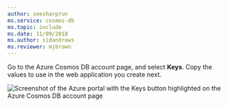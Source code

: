 ```yaml
---
author: seesharprun
ms.service: cosmos-db
ms.topic: include
ms.date: 11/09/2018
ms.author: sidandrews
ms.reviewer: mjbrown
---
```

  Go to the Azure Cosmos DB account page, and select **Keys**. Copy the values to use in the web application you create next.

![Screenshot of the Azure portal with the Keys button highlighted on the Azure Cosmos DB account page](./media/cosmos-db-keys/copy-keys.png)
